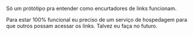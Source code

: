 Só um prótótipo pra entender como encurtadores de links funcionam. 

Para estar 100% funcional eu preciso de um serviço de hospedagem para que outros possam acessar os links. Talvez eu faça no futuro. 
